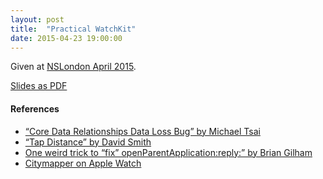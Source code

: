 ```yaml
---
layout: post
title:  "Practical WatchKit"
date: 2015-04-23 19:00:00
---
```


Given at [NSLondon April 2015](http://www.meetup.com/NSLondon/events/221748091/).

<script async class="speakerdeck-embed" data-id="62ce2a3639df4332905cef57019ec4e2" data-ratio="1.77777777777778" src="//speakerdeck.com/assets/embed.js"></script>

[Slides as PDF](/assets/practical-watchkit.pdf)

#### References

- [“Core Data Relationships Data Loss Bug” by Michael Tsai](http://mjtsai.com/blog/2014/11/22/core-data-relationships-data-loss-bug/)
- [“Tap Distance” by David Smith](http://david-smith.org/blog/2015/02/03/ailw-tap-distance/)
- [One weird trick to “fix” openParentApplication:reply:” by Brian Gilham](http://www.fiveminutewatchkit.com/blog/2015/3/11/one-weird-trick-to-fix-openparentapplicationreply)
- [Citymapper on Apple Watch](https://medium.com/ios-os-x-development/citymapper-on-apple-watch-843c3e757f58)
